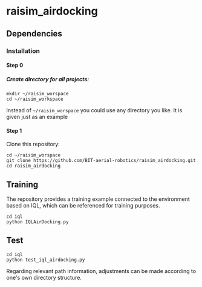 # raisim_airdocking

## Dependencies


### Installation



#### Step 0

##### Create directory for all projects:

```
mkdir ~/raisim_worspace 
cd ~/raisim_workspace
```

Instead of `~/raisim_worspace` you could use any directory you like. It is given just as an example

#### Step 1

Clone this repository:

```
cd ~/raisim_worspace
git clone https://github.com/BIT-aerial-robotics/raisim_airdocking.git
cd raisim_airdocking
```

## Training



The repository provides a training example connected to the environment based on IQL, which can be referenced for training purposes.

```
cd iql
python IQLAirDocking.py
```

## Test



```
cd iql
python test_iql_airdocking.py
```

Regarding relevant path information, adjustments can be made according to one's own directory structure.